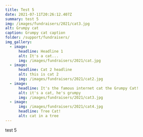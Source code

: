 ```yaml
---
title: Test 5
date: 2021-07-11T20:26:12.407Z
summary: test 5
img: /images/fundraisers/2021/cat3.jpg
alt: Grumpy cat
caption: Grumpy cat caption
folder: /support/fundraisers/
img_gallery:
  - image:
      headline: Headline 1
      alt: It's a cat...
      img: /images/fundraisers/2021/cat.jpg
  - image:
      headline: Cat 2 headline
      alt: this is cat 2
      img: /images/fundraisers/2021/cat2.jpg
  - image:
      headline: It's the famous internet cat the Grumpy Cat!
      alt: it's a cat, he's grumpy
      img: /images/fundraisers/2021/cat3.jpg
  - image:
      img: /images/fundraisers/2021/cat4.jpg
      headline: Tree Cat!
      alt: cat in a tree
---
```

test 5